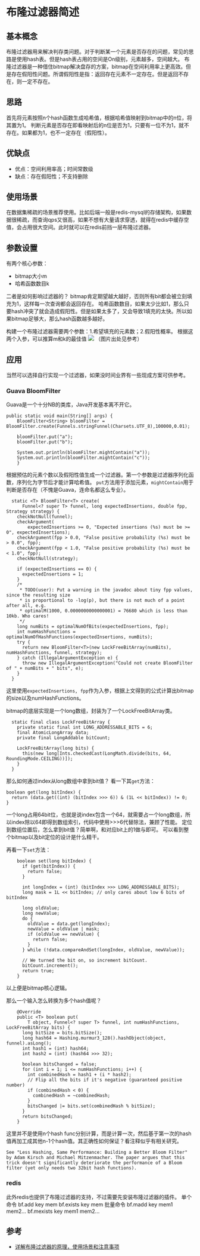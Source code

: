 # 布隆过滤器简述

## 基本概念
布隆过滤器用来解决判存类问题。对于判断某一个元素是否存在的问题，常见的思路是使用hash表。但是hash表占用的空间是On级别，元素越多，空间越大。
布隆过滤器是一种借住bitmap解决盘存的方案，bitmap在空间利用率上更高效。但是存在假阳性问题。所谓假阳性是指：返回存在元素不一定存在。但是返回不存在，则一定不存在。

## 思路
首先将元素按照n个hash函数生成哈希值，根据哈希值映射到bitmap中的n位，将其置为1。
判断元素是否存在即看映射后的n位是否为1，只要有一位不为1，就不存在。如果都为1，也不一定存在（假阳性）。

## 优缺点
- 优点：空间利用率高；时间常数级
- 缺点：存在假阳性；不支持删除

## 使用场景
在数据集稀疏的场景推荐使用。比如后端一般是redis-mysql的存储架构，如果数据很稀疏，而查询qps又很高，如果不想有大量请求穿透，就得在redis中缓存空值，会占用很大空间。此时就可以在redis前挡一层布隆过滤器。

## 参数设置
有两个核心参数：
- bitmap大小m
- 哈希函数数目k

二者是如何影响过滤器的？
bitmap肯定期望越大越好，否则所有bit都会被立刻填充为1，这样每一次查询都会返回存在。
哈希函数数目，如果太少比如1，那么只要hash冲突了就会造成假阳性。但是如果太多了，又会导致1填充的太快。所以如果bitmap足够大，那么hash函数越多越好。

构建一个布隆过滤器需要两个参数：1.希望填充的元素数；2.假阳性概率。
根据这两个入参，可以推算m和k的最佳值
![](https://github.com/miracle2138/tech-blog/blob/main/%E6%95%B0%E6%8D%AE%E7%BB%93%E6%9E%84%E4%B8%8E%E7%AE%97%E6%B3%95/img.png)
（图片出处见参考）

## 应用
当然可以选择自行实现一个过滤器，如果没时间业界有一些现成方案可供参考。
### Guava BloomFilter
Guava是一个十分NB的类库，Java开发基本离不开它。

```
public static void main(String[] args) {
    BloomFilter<String> bloomFilter = BloomFilter.create(Funnels.stringFunnel(Charsets.UTF_8),100000,0.01);

    bloomFilter.put("a");
    bloomFilter.put("b");

    System.out.println(bloomFilter.mightContain("a"));
    System.out.println(bloomFilter.mightContain("c"));
    }
```
根据预估的元素个数以及假阳性值生成一个过滤器。第一个参数是过滤器序列化函数，序列化为字节后才能计算哈希值。
`put`方法用于添加元素，`mightContain`用于判断是否存在（不愧是Guava，连命名都这么专业）。

```
  static <T> BloomFilter<T> create(
      Funnel<? super T> funnel, long expectedInsertions, double fpp, Strategy strategy) {
    checkNotNull(funnel);
    checkArgument(
        expectedInsertions >= 0, "Expected insertions (%s) must be >= 0", expectedInsertions);
    checkArgument(fpp > 0.0, "False positive probability (%s) must be > 0.0", fpp);
    checkArgument(fpp < 1.0, "False positive probability (%s) must be < 1.0", fpp);
    checkNotNull(strategy);

    if (expectedInsertions == 0) {
      expectedInsertions = 1;
    }
    /*
     * TODO(user): Put a warning in the javadoc about tiny fpp values, since the resulting size
     * is proportional to -log(p), but there is not much of a point after all, e.g.
     * optimalM(1000, 0.0000000000000001) = 76680 which is less than 10kb. Who cares!
     */
    long numBits = optimalNumOfBits(expectedInsertions, fpp);
    int numHashFunctions = optimalNumOfHashFunctions(expectedInsertions, numBits);
    try {
      return new BloomFilter<T>(new LockFreeBitArray(numBits), numHashFunctions, funnel, strategy);
    } catch (IllegalArgumentException e) {
      throw new IllegalArgumentException("Could not create BloomFilter of " + numBits + " bits", e);
    }
  }
```
这里使用`expectedInsertions, fpp`作为入参，根据上文得到的公式计算出bitmap的size以及numHashFunctions。

bitmap的底层实现是一个long数组，封装为了一个LockFreeBitArray类。
```
  static final class LockFreeBitArray {
    private static final int LONG_ADDRESSABLE_BITS = 6;
    final AtomicLongArray data;
    private final LongAddable bitCount;

    LockFreeBitArray(long bits) {
      this(new long[Ints.checkedCast(LongMath.divide(bits, 64, RoundingMode.CEILING))]);
    }
  }
```

那么如何通过index从long数组中拿到bit值？
看一下其`get`方法：
```
boolean get(long bitIndex) {
  return (data.get((int) (bitIndex >>> 6)) & (1L << bitIndex)) != 0;
}
```
一个long占用64bit位，也就是说index包含一个64，就需要占一个long数组，所以index除以64即得到数组索引，代码中使用>>>6代替除法，兼顾了性能。
定位到数组位置后，怎么拿到bit值？简单啊，和对应bit上的1做与即可。
可以看到整个bitmap以及bit定位的设计是什么精干。

再看一下`set`方法：
```
    boolean set(long bitIndex) {
      if (get(bitIndex)) {
        return false;
      }

      int longIndex = (int) (bitIndex >>> LONG_ADDRESSABLE_BITS);
      long mask = 1L << bitIndex; // only cares about low 6 bits of bitIndex

      long oldValue;
      long newValue;
      do {
        oldValue = data.get(longIndex);
        newValue = oldValue | mask;
        if (oldValue == newValue) {
          return false;
        }
      } while (!data.compareAndSet(longIndex, oldValue, newValue));

      // We turned the bit on, so increment bitCount.
      bitCount.increment();
      return true;
    }
```
以上便是bitmap核心逻辑。

那么一个输入怎么转换为多个hash值呢？
```
    @Override
    public <T> boolean put(
        T object, Funnel<? super T> funnel, int numHashFunctions, LockFreeBitArray bits) {
      long bitSize = bits.bitSize();
      long hash64 = Hashing.murmur3_128().hashObject(object, funnel).asLong();
      int hash1 = (int) hash64;
      int hash2 = (int) (hash64 >>> 32);

      boolean bitsChanged = false;
      for (int i = 1; i <= numHashFunctions; i++) {
        int combinedHash = hash1 + (i * hash2);
        // Flip all the bits if it's negative (guaranteed positive number)
        if (combinedHash < 0) {
          combinedHash = ~combinedHash;
        }
        bitsChanged |= bits.set(combinedHash % bitSize);
      }
      return bitsChanged;
    }
```
这里并不是使用n个hash func分别计算，而是计算一次，然后基于第一次的hash值再加工成其他n-1个hash值。其正确性如何保证？看注释似乎有相关研究。
```
See "Less Hashing, Same Performance: Building a Better Bloom Filter" by Adam Kirsch and Michael Mitzenmacher. The paper argues that this trick doesn't significantly deteriorate the performance of a Bloom filter (yet only needs two 32bit hash functions).
```

### redis
此外redis也提供了布隆过滤器的支持，不过需要先安装布隆过滤器的插件。
单个命令
bf.add key mem
bf.exists key mem
批量命令
bf.madd key mem1 mem2...
bf.mexists key mem1 mem2...

## 参考
- [详解布隆过滤器的原理，使用场景和注意事项](https://zhuanlan.zhihu.com/p/43263751)